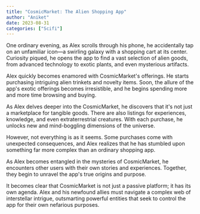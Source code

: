 ```yaml
---
title: "CosmicMarket: The Alien Shopping App"
author: "Aniket"
date: 2023-08-31
categories: ["Scifi"]
---
```


One ordinary evening, as Alex scrolls through his phone, he accidentally tap on an unfamiliar icon—a swirling galaxy with a shopping cart at its center. Curiosity piqued, he opens the app to find a vast selection of alien goods, from advanced technology to exotic plants, and even mysterious artifacts.

Alex quickly becomes enamored with CosmicMarket's offerings. He starts purchasing intriguing alien trinkets and novelty items. Soon, the allure of the app's exotic offerings becomes irresistible, and he begins spending more and more time browsing and buying.

As Alex delves deeper into the CosmicMarket, he discovers that it's not just a marketplace for tangible goods. There are also listings for experiences, knowledge, and even extraterrestrial creatures. With each purchase, he unlocks new and mind-boggling dimensions of the universe.

However, not everything is as it seems. Some purchases come with unexpected consequences, and Alex realizes that he has stumbled upon something far more complex than an ordinary shopping app.

As Alex becomes entangled in the mysteries of CosmicMarket, he encounters other users with their own stories and experiences. Together, they begin to unravel the app's true origins and purpose.

It becomes clear that CosmicMarket is not just a passive platform; it has its own agenda. Alex and his newfound allies must navigate a complex web of interstellar intrigue, outsmarting powerful entities that seek to control the app for their own nefarious purposes.
